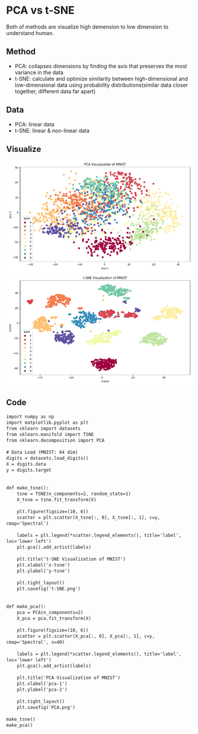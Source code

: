 # PCA vs t-SNE

Both of methods are visualize high demension to low dimension to understand human.

## Method
- PCA: collapses dimensions by finding the axis that preserves the most variance in the data
- t-SNE: calculate and optimize similarity between high-dimensional and low-dimensional data using probability distributions(similar data closer together, different data far apart)

## Data
- PCA: linear data
- t-SNE: linear & non-linear data

## Visualize
![](../asset/visualize/PCA.png)
![](../asset/visualize/t-SNE.png)

## Code
```
import numpy as np
import matplotlib.pyplot as plt
from sklearn import datasets
from sklearn.manifold import TSNE
from sklearn.decomposition import PCA

# Data Load (MNIST: 64 dim)
digits = datasets.load_digits()
X = digits.data
y = digits.target


def make_tsne():
    tsne = TSNE(n_components=2, random_state=1)
    X_tsne = tsne.fit_transform(X)

    plt.figure(figsize=(10, 6))
    scatter = plt.scatter(X_tsne[:, 0], X_tsne[:, 1], c=y, cmap='Spectral')

    labels = plt.legend(*scatter.legend_elements(), title='label', loc='lower left')
    plt.gca().add_artist(labels)

    plt.title('t-SNE Visualization of MNIST')
    plt.xlabel('x-tsne')
    plt.ylabel('y-tsne')

    plt.tight_layout()
    plt.savefig('t-SNE.png')


def make_pca():
    pca = PCA(n_components=2)
    X_pca = pca.fit_transform(X)

    plt.figure(figsize=(10, 6))
    scatter = plt.scatter(X_pca[:, 0], X_pca[:, 1], c=y, cmap='Spectral', s=40)

    labels = plt.legend(*scatter.legend_elements(), title='label', loc='lower left')
    plt.gca().add_artist(labels)

    plt.title('PCA Visualization of MNIST')
    plt.xlabel('pca-1')
    plt.ylabel('pca-2')

    plt.tight_layout()
    plt.savefig('PCA.png')

make_tsne()
make_pca()
```
